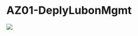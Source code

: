 # AZ01-DeplyLubonMgmt
<a href="https://portal.azure.com/#create/Microsoft.Template/uri/https://raw.githubusercontent.com/lubonbvba/AZ01-DeplyLubonMgmt/main/Lubon%20subscription%20management%20with%20PIM.json" target="_blank">
  <img src="https://aka.ms/deploytoazurebutton"/>
</a>
